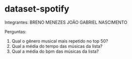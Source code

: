 # dataset-spotify

Integrantes:
  BRENO MENEZES
  JOÃO GABRIEL NASCIMENTO

Perguntas:
  1. Qual o gênero musical mais repetido no top 50?
  2. Qual a média do tempo das músicas da lista?
  3. Qual a média do bpm das músicas da lista?

